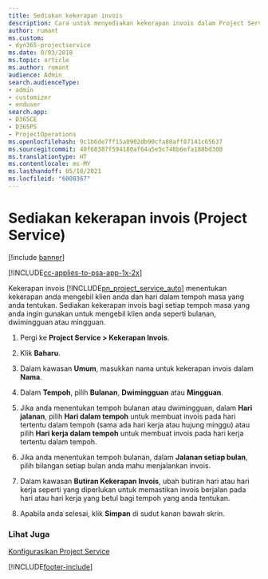```yaml
---
title: Sediakan kekerapan invois
description: Cara untuk menyediakan kekerapan invois dalam Project Service
author: rumant
ms.custom:
- dyn365-projectservice
ms.date: 8/03/2018
ms.topic: article
ms.author: rumant
audience: Admin
search.audienceType:
- admin
- customizer
- enduser
search.app:
- D365CE
- D365PS
- ProjectOperations
ms.openlocfilehash: 9c1b6de7ff15a0902db90cfa80aff87141c65637
ms.sourcegitcommit: 40f68387f594180af64a5e5c748b6efa188bd300
ms.translationtype: HT
ms.contentlocale: ms-MY
ms.lasthandoff: 05/10/2021
ms.locfileid: "6008367"
---
```

# <a name="set-up-invoice-frequencies-project-service"></a>Sediakan kekerapan invois (Project Service)

[!include [banner](../includes/psa-now-project-operations.md)]

[!INCLUDE[cc-applies-to-psa-app-1x-2x](../includes/cc-applies-to-psa-app-1x-2x.md)]

Kekerapan invois [!INCLUDE[pn_project_service_auto](../includes/pn-project-service-auto.md)] menentukan kekerapan anda mengebil klien anda dan hari dalam tempoh masa yang anda tentukan. Sediakan kekerapan invois bagi setiap tempoh masa yang anda ingin gunakan untuk mengebil klien anda seperti bulanan, dwimingguan atau mingguan.  
  
1.  Pergi ke **Project Service > Kekerapan Invois**.  
  
2.  Klik **Baharu**.  
  
3.  Dalam kawasan **Umum**, masukkan nama untuk kekerapan invois dalam **Nama**.  
  
4.  Dalam **Tempoh**, pilih **Bulanan**, **Dwimingguan** atau **Mingguan**.  
  
5.  Jika anda menentukan tempoh bulanan atau dwimingguan, dalam **Hari jalanan**, pilih **Hari dalam tempoh** untuk membuat invois pada hari tertentu dalam tempoh (sama ada hari kerja atau hujung minggu) atau pilih **Hari kerja dalam tempoh** untuk membuat invois pada hari kerja tertentu dalam tempoh.  
  
6.  Jika anda menentukan tempoh bulanan, dalam **Jalanan setiap bulan**, pilih bilangan setiap bulan anda mahu menjalankan invois.  
  
7.  Dalam kawasan **Butiran Kekerapan Invois**, ubah butiran hari atau hari kerja seperti yang diperlukan untuk memastikan invois berjalan pada hari atau hari kerja yang betul bagi tempoh yang anda tentukan.  
  
8.  Apabila anda selesai, klik **Simpan** di sudut kanan bawah skrin.  
  
### <a name="see-also"></a>Lihat Juga  
 [Konfigurasikan Project Service](../psa/configure.md)


[!INCLUDE[footer-include](../includes/footer-banner.md)]